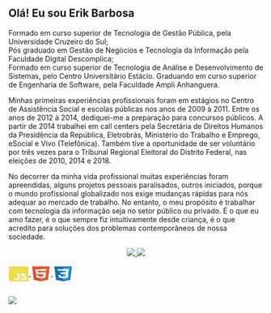 ## Olá!  Eu sou Erik Barbosa
  Formado em curso superior de Tecnologia de Gestão Pública, pela Universidade Cruzeiro do Sul;<br>
  Pós graduado em Gestão de Negócios e Tecnologia da Informação pela Faculdade Digital Descomplica;<br>
  Formado em curso superior de Tecnologia de Análise e Desenvolvimento de Sistemas, pelo Centro Universitário Estácio.
  Graduando em curso superior de Engenharia de Software, pela Faculdade Ampli Anhanguera.


  Minhas primeiras experiências profissionais foram em estágios no Centro de Assistência Social e escolas públicas nos anos de 2009 à 2011. Entre os anos de 2012 à 2014, dediquei-me a preparação para concursos públicos. A partir de 2014 trabalhei em call centers pela Secretária de Direitos Humanos da Presidência da República, Eletrobrás, Ministério do Trabalho e Emprego, eSocial e Vivo (Telefônica). Também tive a oportunidade de ser voluntário por três vezes para o Tribunal Regional Eleitoral do Distrito Federal, nas eleições de 2010, 2014 e 2018.

  No decorrer da minha vida profissional muitas experiências foram apreendidas, alguns projetos pessoais paralisados, outros iniciados, porque o mundo profissional globalizado nos exige mudanças rápidas para nós adequar ao mercado de trabalho. No entanto, o meu propósito é trabalhar com tecnologia da informação seja no setor público ou privado. É o que eu amo fazer, é o que sempre fiz intuitivamente desde criança, é o que acredito para soluções dos problemas contemporâneos de nossa sociedade.
<div align ="center" >
  <A href="https://github.com/atsireopac">
  <img height="180em" src="https://github-readme-stats.vercel.app/api?username=atsireopac&show_icons=true&theme=dark&include_all_commits=true&count_private=true"/>
  <img height="180em" src="https://github-readme-stats.vercel.app/api/top-langs/?username=atsireopac&layout=compact&langs_count=16&theme=dark"/>
    </div>
<Div style = "display: inline_block"><br>
  <img align="center" alt="Rafa-Js" height="30" width="40" src="https://raw.githubusercontent.com/devicons/devicon/master/icons/javascript/javascript-plain.svg">
   <img align="center" alt="Rafa-HTML" height="30" width="40" src="https://raw.githubusercontent.com/devicons/devicon/master/icons/html5/html5-original.svg">
  <img align="center" alt="Rafa-CSS" height="30" width="40" src="https://raw.githubusercontent.com/devicons/devicon/master/icons/css3/css3-original.svg">
  </div>
  
  ##
  <div>
      <a href="https://www.linkedin.com/in/erikbarbosadacosta/" target="_blank"><img src="https://img.shields.io/badge/-LinkedIn-%230077B5?style=for-the-badge&logo=linkedin&logoColor=white" target="_blank"></a> 
 
  
 
</div>

